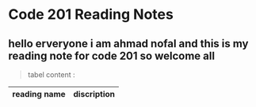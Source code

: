 # Code 201 Reading Notes

## hello erveryone i am ahmad nofal and this is my reading note for code 201  so welcome all 

> tabel content :

reading name | discription
-------------|------------
